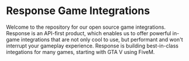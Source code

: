 # Response Game Integrations

Welcome to the repository for our open source game integrations. Response is an API-first product, which enables us to offer powerful in-game integrations that are not only cool to use, but performant and won't interrupt your gameplay experience. Response is building best-in-class integations for many games, starting with GTA V using FiveM.
